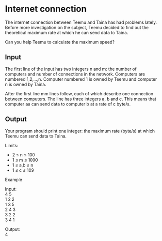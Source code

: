# Internet connection

The internet connection between Teemu and Taina has had problems lately. Before more investigation on the subject, Teemu decided to find out the theoretical maximum rate at which he can send data to Taina.

Can you help Teemu to calculate the maximum speed?

## Input

The first line of the input has two integers n and m: the number of computers and number of connections in the network. Computers are numbered 1,2,…,n. Computer numbered 1 is owned by Teemu and computer n is owned by Taina.

After the first line mm lines follow, each of which describe one connection between computers. The line has three integers a, b and c. This means that computer aa can send data to computer b at a rate of c byte/s.

## Output

Your program should print one integer: the maximum rate (byte/s) at which Teemu can send data to Taina.

Limits:
* 2 ≤ n ≤ 100
* 1 ≤ m ≤ 1000
* 1 ≤ a,b ≤ n
* 1 ≤ c ≤ 109

Example

Input:  
4 5  
1 2 2  
1 3 5  
2 4 3  
3 2 2  
3 4 1  

Output:  
4